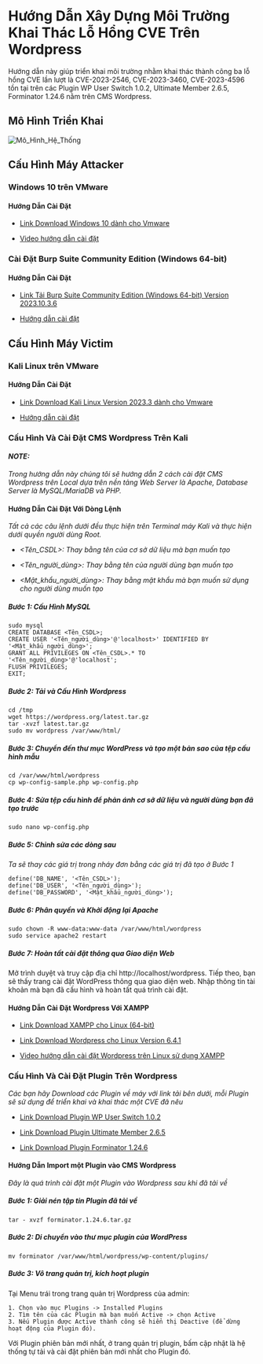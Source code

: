 # Hướng Dẫn Xây Dựng Môi Trường Khai Thác Lỗ Hổng CVE Trên Wordpress

Hướng dẫn này giúp triển khai môi trường nhằm khai thác thành công ba lỗ hổng CVE lần lượt là CVE-2023-2546, CVE-2023-3460, CVE-2023-4596 tồn tại trên các Plugin WP User Switch 1.0.2, Ultimate Member 2.6.5, Forminator 1.24.6 nằm trên CMS Wordpress.

## Mô Hình Triển Khai

![Mô_Hình_Hệ_Thống](https://github.com/LUUANHDUC/KhaiThacLoHongPhanMem/assets/125422094/36dae73a-ceba-4e2a-8e51-977307209b97)
## Cấu Hình Máy Attacker

### Windows 10 trên VMware

  #### Hướng Dẫn Cài Đặt

* [Link Download Windows 10 dành cho Vmware](https:/developer.microsoft.com/en-us/wind/downloads/virtual-machines/)

* [Video hướng dẫn cài đặt](https://www.youtube.com/watch?v=v0Af4UIFg_8)
### Cài Đặt Burp Suite Community Edition (Windows 64-bit)

  #### Hướng Dẫn Cài Đặt

- [Link Tải Burp Suite Community Edition (Windows 64-bit) Version 2023.10.3.6](https://portswigger.net/burp/communitydownload)

- [Hướng dẫn cài đặt](https://portswigger.net/burp/documentation/desktop/getting-started/download-and-install)

## Cấu Hình Máy Victim

### Kali Linux trên VMware

  #### Hướng Dẫn Cài Đặt

* [Link Download Kali Linux Version 2023.3 dành cho Vmware](https://www.kali.org/get-kali/#kali-installer-images)

* [Hướng dẫn cài đặt](https://www.kali.org/docs/virtualization/install-vmware-guest-vm/)
### Cấu Hình Và Cài Đặt CMS Wordpress Trên Kali
#### _NOTE:_ 
  _Trong hướng dẫn này chúng tôi sẽ hướng dẫn 2 cách cài đặt CMS Wordpress trên Local dựa trên nền tảng Web Server là Apache, Database Server là MySQL/MariaDB và PHP._

#### Hướng Dẫn Cài Đặt Với Dòng Lệnh  
  _Tất cả các câu lệnh dưới đều thực hiện trên Terminal máy Kali và thực hiện dưới quyền người dùng Root._
  
  * _<Tên_CSDL>: Thay bằng tên của cơ sở dữ liệu mà bạn muốn tạo_

  * _<Tên_người_dùng>: Thay bằng tên của người dùng bạn muốn tạo_
  
  * _<Mật_khẩu_người_dùng>: Thay bằng mật khẩu mà bạn muốn sử dụng cho người dùng muốn tạo_

  ##### Bước 1: Cấu Hình MySQL
    sudo mysql
    CREATE DATABASE <Tên_CSDL>;
    CREATE USER '<Tên_người_dùng>'@'localhost>' IDENTIFIED BY '<Mật_khẩu_người_dùng>';
    GRANT ALL PRIVILEGES ON <Tên_CSDL>.* TO '<Tên_người_dùng>'@'localhost';
    FLUSH PRIVILEGES;
    EXIT;
    
  ##### Bước 2: Tải và Cấu Hình Wordpress
    cd /tmp
    wget https://wordpress.org/latest.tar.gz
    tar -xvzf latest.tar.gz
    sudo mv wordpress /var/www/html/

  ##### Bước 3: Chuyển đến thư mục WordPress và tạo một bản sao của tệp cấu hình mẫu
    cd /var/www/html/wordpress
    cp wp-config-sample.php wp-config.php

  ##### Bước 4: Sửa tệp cấu hình để phản ánh cơ sở dữ liệu và người dùng bạn đã tạo trước
    sudo nano wp-config.php

  ##### Bước 5: Chỉnh sửa các dòng sau
  _Ta sẽ thay các giá trị trong nháy đơn bằng các giá trị đã tạo ở Bước 1_
  
    define('DB_NAME', '<Tên_CSDL>');
    define('DB_USER', '<Tên_người_dùng>');
    define('DB_PASSWORD', '<Mật_khẩu_người_dùng>');

  ##### Bước 6: Phân quyền và Khởi động lại Apache
    sudo chown -R www-data:www-data /var/www/html/wordpress
    sudo service apache2 restart
    
  ##### Bước 7: Hoàn tất cài đặt thông qua Giao diện Web

Mở trình duyệt và truy cập địa chỉ http://localhost/wordpress. Tiếp
theo, bạn sẽ thấy trang cài đặt WordPress thông qua giao diện web. Nhập thông
tin tài khoản mà bạn đã cấu hình và hoàn tất quá trình cài đặt.

#### Hướng Dẫn Cài Đặt Wordpress Với XAMPP

* [Link Download XAMPP cho Linux (64-bit) ](https://www.apachefriends.org/download.html)

* [Link Download Wordpress cho Linux Version 6.4.1](https://wordpress.org/download/)

* [Video hướng dẫn cài đặt Wordpress trên Linux sử dụng XAMPP](https://www.youtube.com/watch?v=N_xNkYv3SWc)

### Cấu Hình Và Cài Đặt Plugin Trên Wordpress
_Các bạn hãy Download các Plugin về máy với link tải bên dưới, mỗi Plugin sẽ sử dụng để triển khai và khai thác một CVE đã nêu_

* [Link Download Plugin WP User Switch 1.0.2](https://downloads.wordpress.org/plugin/wp-user-switch.1.0.2.zip)

* [Link Download Plugin Ultimate Member 2.6.5](https://downloads.wordpress.org/plugin/ultimate-member.2.6.5.zip)

* [Link Download Plugin Forminator 1.24.6](https://downloads.wordpress.org/plugin/forminator.1.24.6.zip)

#### Hướng Dẫn Import một Plugin vào CMS Wordpress
_Đây là quá trình cài đặt một Plugin vào Wordpress sau khi đã tải về_

 ##### Bước 1: Giải nén tập tin Plugin đã tải về
    tar - xvzf forminator.1.24.6.tar.gz
    
  ##### Bước 2: Di chuyển vào thư mục plugin của WordPress
    mv forminator /var/www/html/wordpress/wp-content/plugins/

  ##### Bước 3: Vô trang quản trị, kích hoạt plugin
  
  Tại Menu trái trong trang quản trị Wordpress của admin:
  
    1. Chọn vào mục Plugins -> Installed Plugins 
    2. Tìm tên của các Plugin mà bạn muốn Active -> chọn Active
    3. Nếu Plugin được Active thành công sẽ hiển thị Deactive (để dừng hoạt động của Plugin đó).

Với Plugin phiên bản mới nhất, ở trang quản trị plugin, bấm cập nhật là hệ thống tự tải và cài đặt phiên bản mới nhất cho Plugin đó.
 
